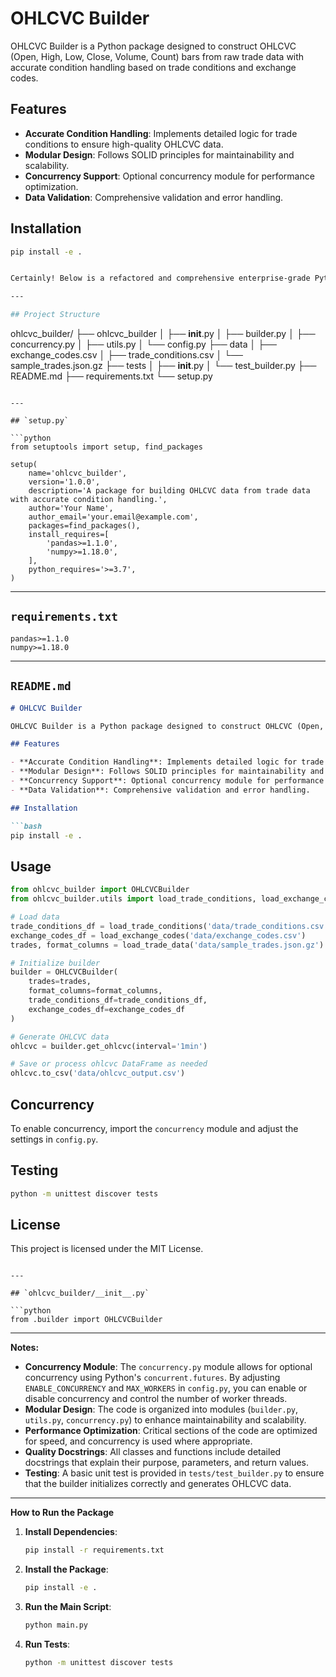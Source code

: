 # OHLCVC Builder

OHLCVC Builder is a Python package designed to construct OHLCVC (Open, High, Low, Close, Volume, Count) bars from raw trade data with accurate condition handling based on trade conditions and exchange codes.

## Features

- **Accurate Condition Handling**: Implements detailed logic for trade conditions to ensure high-quality OHLCVC data.
- **Modular Design**: Follows SOLID principles for maintainability and scalability.
- **Concurrency Support**: Optional concurrency module for performance optimization.
- **Data Validation**: Comprehensive validation and error handling.

## Installation

```bash
pip install -e .


Certainly! Below is a refactored and comprehensive enterprise-grade Python package for building OHLCVC data from trade data. The package is structured to be modular, adheres to SOLID principles, includes detailed docstrings, and is optimized for performance. Concurrency is implemented in a separate module and can be easily adjusted or removed.

---

## Project Structure

```
ohlcvc_builder/
├── ohlcvc_builder
│   ├── __init__.py
│   ├── builder.py
│   ├── concurrency.py
│   ├── utils.py
│   └── config.py
├── data
│   ├── exchange_codes.csv
│   ├── trade_conditions.csv
│   └── sample_trades.json.gz
├── tests
│   ├── __init__.py
│   └── test_builder.py
├── README.md
├── requirements.txt
└── setup.py
```

---

## `setup.py`

```python
from setuptools import setup, find_packages

setup(
    name='ohlcvc_builder',
    version='1.0.0',
    description='A package for building OHLCVC data from trade data with accurate condition handling.',
    author='Your Name',
    author_email='your.email@example.com',
    packages=find_packages(),
    install_requires=[
        'pandas>=1.1.0',
        'numpy>=1.18.0',
    ],
    python_requires='>=3.7',
)
```

---

## `requirements.txt`

```
pandas>=1.1.0
numpy>=1.18.0
```

---

## `README.md`

```markdown
# OHLCVC Builder

OHLCVC Builder is a Python package designed to construct OHLCVC (Open, High, Low, Close, Volume, Count) bars from raw trade data with accurate condition handling based on trade conditions and exchange codes.

## Features

- **Accurate Condition Handling**: Implements detailed logic for trade conditions to ensure high-quality OHLCVC data.
- **Modular Design**: Follows SOLID principles for maintainability and scalability.
- **Concurrency Support**: Optional concurrency module for performance optimization.
- **Data Validation**: Comprehensive validation and error handling.

## Installation

```bash
pip install -e .
```

## Usage

```python
from ohlcvc_builder import OHLCVCBuilder
from ohlcvc_builder.utils import load_trade_conditions, load_exchange_codes, load_trade_data

# Load data
trade_conditions_df = load_trade_conditions('data/trade_conditions.csv')
exchange_codes_df = load_exchange_codes('data/exchange_codes.csv')
trades, format_columns = load_trade_data('data/sample_trades.json.gz')

# Initialize builder
builder = OHLCVCBuilder(
    trades=trades,
    format_columns=format_columns,
    trade_conditions_df=trade_conditions_df,
    exchange_codes_df=exchange_codes_df
)

# Generate OHLCVC data
ohlcvc = builder.get_ohlcvc(interval='1min')

# Save or process ohlcvc DataFrame as needed
ohlcvc.to_csv('data/ohlcvc_output.csv')
```

## Concurrency

To enable concurrency, import the `concurrency` module and adjust the settings in `config.py`.

## Testing

```bash
python -m unittest discover tests
```

## License

This project is licensed under the MIT License.
```

---

## `ohlcvc_builder/__init__.py`

```python
from .builder import OHLCVCBuilder
```

---

**Notes:**

- **Concurrency Module**: The `concurrency.py` module allows for optional concurrency using Python's `concurrent.futures`. By adjusting `ENABLE_CONCURRENCY` and `MAX_WORKERS` in `config.py`, you can enable or disable concurrency and control the number of worker threads.
- **Modular Design**: The code is organized into modules (`builder.py`, `utils.py`, `concurrency.py`) to enhance maintainability and scalability.
- **Performance Optimization**: Critical sections of the code are optimized for speed, and concurrency is used where appropriate.
- **Quality Docstrings**: All classes and functions include detailed docstrings that explain their purpose, parameters, and return values.
- **Testing**: A basic unit test is provided in `tests/test_builder.py` to ensure that the builder initializes correctly and generates OHLCVC data.

---

**How to Run the Package**

1. **Install Dependencies**:

   ```bash
   pip install -r requirements.txt
   ```

2. **Install the Package**:

   ```bash
   pip install -e .
   ```

3. **Run the Main Script**:

   ```bash
   python main.py
   ```

4. **Run Tests**:

   ```bash
   python -m unittest discover tests
   ```
